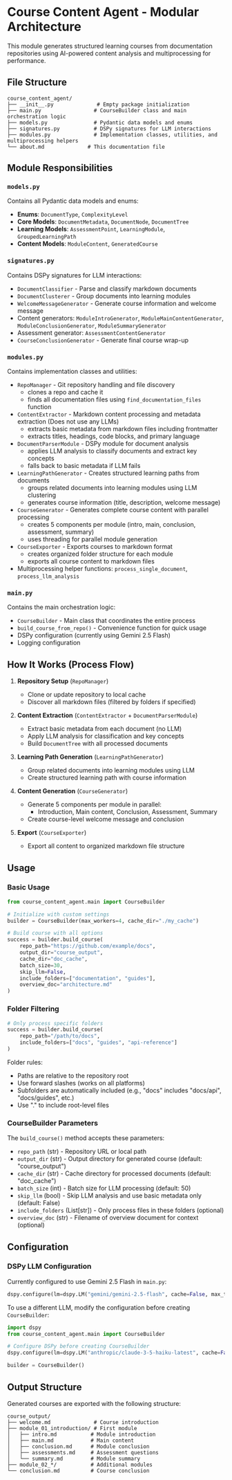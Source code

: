 # Course Content Agent - Modular Architecture

This module generates structured learning courses from documentation repositories using AI-powered content analysis and multiprocessing for performance.

## File Structure

```
course_content_agent/
├── __init__.py              # Empty package initialization
├── main.py                 # CourseBuilder class and main orchestration logic
├── models.py               # Pydantic data models and enums
├── signatures.py           # DSPy signatures for LLM interactions
├── modules.py              # Implementation classes, utilities, and multiprocessing helpers
└── about.md              # This documentation file
```

## Module Responsibilities

### `models.py`
Contains all Pydantic data models and enums:
- **Enums**: `DocumentType`, `ComplexityLevel`
- **Core Models**: `DocumentMetadata`, `DocumentNode`, `DocumentTree`
- **Learning Models**: `AssessmentPoint`, `LearningModule`, `GroupedLearningPath`
- **Content Models**: `ModuleContent`, `GeneratedCourse`

### `signatures.py`
Contains DSPy signatures for LLM interactions:
- `DocumentClassifier` - Parse and classify markdown documents
- `DocumentClusterer` - Group documents into learning modules
- `WelcomeMessageGenerator` - Generate course information and welcome message
- Content generators: `ModuleIntroGenerator`, `ModuleMainContentGenerator`, `ModuleConclusionGenerator`, `ModuleSummaryGenerator`
- Assessment generator: `AssessmentContentGenerator`
- `CourseConclusionGenerator` - Generate final course wrap-up

### `modules.py`
Contains implementation classes and utilities:
- `RepoManager` - Git repository handling and file discovery
    - clones a repo and cache it
    - finds all documentation files using `find_documentation_files` function
- `ContentExtractor` - Markdown content processing and metadata extraction (Does not use any LLMs)
    - extracts basic metadata from markdown files including frontmatter
    - extracts titles, headings, code blocks, and primary language
- `DocumentParserModule` - DSPy module for document analysis
    - applies LLM analysis to classify documents and extract key concepts
    - falls back to basic metadata if LLM fails
- `LearningPathGenerator` - Creates structured learning paths from documents
    - groups related documents into learning modules using LLM clustering
    - generates course information (title, description, welcome message)
- `CourseGenerator` - Generates complete course content with parallel processing
    - creates 5 components per module (intro, main, conclusion, assessment, summary)
    - uses threading for parallel module generation
- `CourseExporter` - Exports courses to markdown format
    - creates organized folder structure for each module
    - exports all course content to markdown files
- Multiprocessing helper functions: `process_single_document`, `process_llm_analysis`

### `main.py`
Contains the main orchestration logic:
- `CourseBuilder` - Main class that coordinates the entire process
- `build_course_from_repo()` - Convenience function for quick usage
- DSPy configuration (currently using Gemini 2.5 Flash)
- Logging configuration

## How It Works (Process Flow)

1. **Repository Setup** (`RepoManager`)
   - Clone or update repository to local cache
   - Discover all markdown files (filtered by folders if specified)

2. **Content Extraction** (`ContentExtractor` + `DocumentParserModule`)
   - Extract basic metadata from each document (no LLM)
   - Apply LLM analysis for classification and key concepts
   - Build `DocumentTree` with all processed documents

3. **Learning Path Generation** (`LearningPathGenerator`)
   - Group related documents into learning modules using LLM
   - Create structured learning path with course information

4. **Content Generation** (`CourseGenerator`)
   - Generate 5 components per module in parallel:
     - Introduction, Main content, Conclusion, Assessment, Summary
   - Create course-level welcome message and conclusion

5. **Export** (`CourseExporter`)
   - Export all content to organized markdown file structure

## Usage

### Basic Usage
```python
from course_content_agent.main import CourseBuilder

# Initialize with custom settings
builder = CourseBuilder(max_workers=4, cache_dir="./my_cache")

# Build course with all options
success = builder.build_course(
    repo_path="https://github.com/example/docs",
    output_dir="course_output",
    cache_dir="doc_cache",
    batch_size=30,
    skip_llm=False,
    include_folders=["documentation", "guides"],
    overview_doc="architecture.md"
)
```

### Folder Filtering
```python
# Only process specific folders
success = builder.build_course(
    repo_path="/path/to/docs",
    include_folders=["docs", "guides", "api-reference"]
)
```

Folder rules:
- Paths are relative to the repository root
- Use forward slashes (works on all platforms)
- Subfolders are automatically included (e.g., "docs" includes "docs/api", "docs/guides", etc.)
- Use "." to include root-level files

### CourseBuilder Parameters

The `build_course()` method accepts these parameters:
- `repo_path` (str) - Repository URL or local path
- `output_dir` (str) - Output directory for generated course (default: "course_output")
- `cache_dir` (str) - Cache directory for processed documents (default: "doc_cache")
- `batch_size` (int) - Batch size for LLM processing (default: 50)
- `skip_llm` (bool) - Skip LLM analysis and use basic metadata only (default: False)
- `include_folders` (List[str]) - Only process files in these folders (optional)
- `overview_doc` (str) - Filename of overview document for context (optional)

## Configuration

### DSPy LLM Configuration
Currently configured to use Gemini 2.5 Flash in `main.py`:
```python
dspy.configure(lm=dspy.LM("gemini/gemini-2.5-flash", cache=False, max_tokens=20000, temperature=0.))
```

To use a different LLM, modify the configuration before creating `CourseBuilder`:
```python
import dspy
from course_content_agent.main import CourseBuilder

# Configure DSPy before creating CourseBuilder
dspy.configure(lm=dspy.LM("anthropic/claude-3-5-haiku-latest", cache=False))

builder = CourseBuilder()
```

## Output Structure

Generated courses are exported with the following structure:
```
course_output/
├── welcome.md              # Course introduction
├── module_01_introduction/ # First module
│   ├── intro.md           # Module introduction
│   ├── main.md            # Main content
│   ├── conclusion.md      # Module conclusion
│   ├── assessments.md     # Assessment questions
│   └── summary.md         # Module summary
├── module_02_*/           # Additional modules
└── conclusion.md          # Course conclusion
```